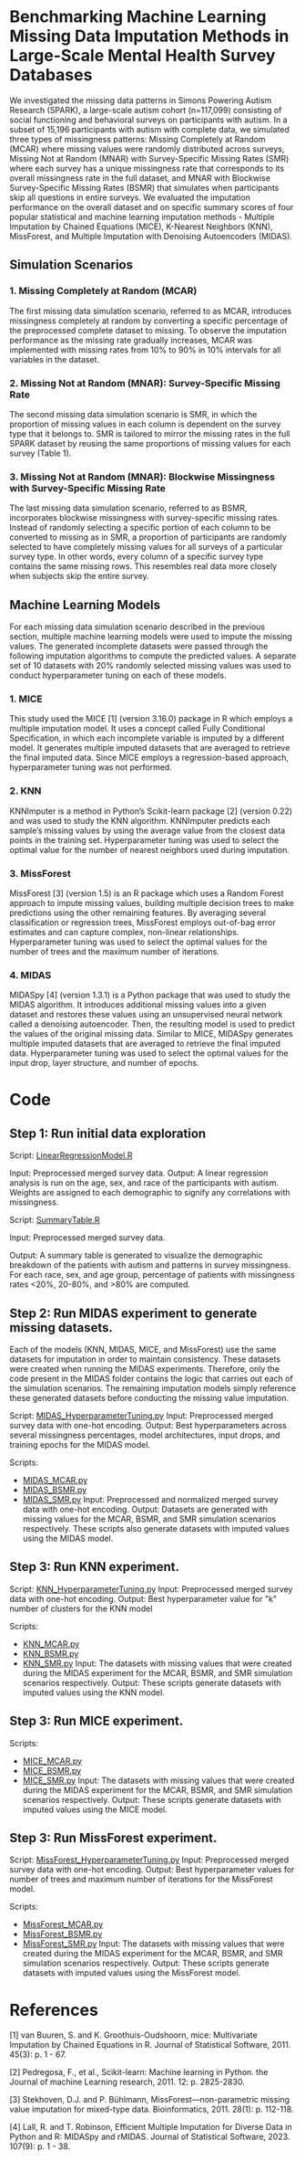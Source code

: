 # Benchmarking Machine Learning Missing Data Imputation Methods in Large-Scale Mental Health Survey Databases
We investigated the missing data patterns in Simons Powering Autism Research (SPARK), a large-scale autism cohort (n=117,099) consisting of social functioning and behavioral surveys on participants with autism. In a subset of 15,196 participants with autism with complete data, we simulated three types of missingness patterns: Missing Completely at Random (MCAR) where missing values were randomly distributed across surveys, Missing Not at Random (MNAR) with Survey-Specific Missing Rates (SMR) where each survey has a unique missingness rate that corresponds to its overall missingness rate in the full dataset, and MNAR with Blockwise Survey-Specific Missing Rates (BSMR) that simulates when participants skip all questions in entire surveys. We evaluated the imputation performance on the overall dataset and on specific summary scores of four popular statistical and machine learning imputation methods - Multiple Imputation by Chained Equations (MICE), K-Nearest Neighbors (KNN), MissForest, and Multiple Imputation with Denoising Autoencoders (MIDAS). 

## Simulation Scenarios
### 1. Missing Completely at Random (MCAR)
The first missing data simulation scenario, referred to as MCAR, introduces missingness completely at random by converting a specific percentage of the preprocessed complete dataset to missing. To observe the imputation performance as the missing rate gradually increases, MCAR was implemented with missing rates from 10% to 90% in 10% intervals for all variables in the dataset.    

### 2. Missing Not at Random (MNAR): Survey-Specific Missing Rate
The second missing data simulation scenario is SMR, in which the proportion of missing values in each column is dependent on the survey type that it belongs to. SMR is tailored to mirror the missing rates in the full SPARK dataset by reusing the same proportions of missing values for each survey (Table 1).

### 3. Missing Not at Random (MNAR): Blockwise Missingness with Survey-Specific Missing Rate
The last missing data simulation scenario, referred to as BSMR, incorporates blockwise missingness with survey-specific missing rates. Instead of randomly selecting a specific portion of each column to be converted to missing as in SMR, a proportion of participants are randomly selected to have completely missing values for all surveys of a particular survey type. In other words, every column of a specific survey type contains the same missing rows. This resembles real data more closely when subjects skip the entire survey.

## Machine Learning Models

For each missing data simulation scenario described in the previous section, multiple machine learning models were used to impute the missing values. The generated incomplete datasets were passed through the following imputation algorithms to compute the predicted values. A separate set of 10 datasets with 20% randomly selected missing values was used to conduct hyperparameter tuning on each of these models.

### 1. MICE
This study used the MICE [1] (version 3.16.0) package in R which employs a multiple imputation model. It uses a concept called Fully Conditional Specification, in which each incomplete variable is imputed by a different model. It generates multiple imputed datasets that are averaged to retrieve the final imputed data. Since MICE employs a regression-based approach, hyperparameter tuning was not performed.

### 2. KNN
KNNImputer is a method in Python’s Scikit-learn package [2] (version 0.22) and was used to study the KNN algorithm. KNNImputer predicts each sample’s missing values by using the average value from the closest data points in the training set. Hyperparameter tuning was used to select the optimal value for the number of nearest neighbors used during imputation.

### 3. MissForest
MissForest [3] (version 1.5) is an R package which uses a Random Forest approach to impute missing values, building multiple decision trees to make predictions using the other remaining features. By averaging several classification or regression trees, MissForest employs out-of-bag error estimates and can capture complex, non-linear relationships. Hyperparameter tuning was used to select the optimal values for the number of trees and the maximum number of iterations.

### 4. MIDAS
MIDASpy [4] (version 1.3.1) is a Python package that was used to study the MIDAS algorithm. It introduces additional missing values into a given dataset and restores these values using an unsupervised neural network called a denoising autoencoder. Then, the resulting model is used to predict the values of the original missing data. Similar to MICE, MIDASpy generates multiple imputed datasets that are averaged to retrieve the final imputed data. Hyperparameter tuning was used to select the optimal values for the input drop, layer structure, and number of epochs.

# Code
## Step 1: Run initial data exploration
Script: [LinearRegressionModel.R](https://github.com/AprilShuLab/MissingDataImputation/blob/main/Data%20Analysis/LinearRegressionModel.R)

Input: Preprocessed merged survey data.
Output: A linear regression analysis is run on the age, sex, and race of the participants with autism. Weights are assigned to each demographic to signify any correlations with missingness. 

Script: [SummaryTable.R](https://github.com/AprilShuLab/MissingDataImputation/blob/main/Data%20Analysis/SummaryTable.R)

Input: Preprocessed merged survey data.
 
Output: A summary table is generated to visualize the demographic breakdown of the patients with autism and patterns in survey missingness. For each race, sex, and age group, percentage of patients with missingness rates <20%, 20-80%, and >80% are computed.

## Step 2: Run MIDAS experiment to generate missing datasets.
Each of the models (KNN, MIDAS, MICE, and MissForest) use the same datasets for imputation in order to maintain consistency. These datasets were created when running the MIDAS experiments. Therefore, only the code present in the MIDAS folder contains the logic that carries out each of the simulation scenarios. The remaining imputation models simply reference these generated datasets before conducting the missing value imputation.

Script: [MIDAS_HyperparameterTuning.py](https://github.com/AprilShuLab/MissingDataImputation/blob/main/Imputation%20Methods/MIDAS/MIDAS_HyperparameterTuning.py)
Input: Preprocessed merged survey data with one-hot encoding.
Output: Best hyperparameters across several missingness percentages, model architectures, input drops, and training epochs for the MIDAS model.

Scripts:
- [MIDAS_MCAR.py](https://github.com/AprilShuLab/MissingDataImputation/blob/main/Imputation%20Methods/MIDAS/MIDAS_MCAR.py)
- [MIDAS_BSMR.py](https://github.com/AprilShuLab/MissingDataImputation/blob/main/Imputation%20Methods/MIDAS/MIDAS_BSMR.py)
- [MIDAS_SMR.py](https://github.com/AprilShuLab/MissingDataImputation/blob/main/Imputation%20Methods/MIDAS/MIDAS_SMR.py)
Input: Preprocessed and normalized merged survey data with one-hot encoding.
Output: Datasets are generated with missing values for the MCAR, BSMR, and SMR simulation scenarios respectively. These scripts also generate datasets with imputed values using the MIDAS model.

## Step 3: Run KNN experiment.
Script: [KNN_HyperparameterTuning.py](https://github.com/AprilShuLab/MissingDataImputation/blob/main/Imputation%20Methods/KNN/KNN_HyperparameterTuning.py)
Input: Preprocessed merged survey data with one-hot encoding.
Output: Best hyperparameter value for "k" number of clusters for the KNN model

Scripts:
- [KNN_MCAR.py](https://github.com/AprilShuLab/MissingDataImputation/blob/main/Imputation%20Methods/KNN/KNN_MCAR.py)
- [KNN_BSMR.py](https://github.com/AprilShuLab/MissingDataImputation/blob/main/Imputation%20Methods/KNN/KNN_BSMR.py)
- [KNN_SMR.py](https://github.com/AprilShuLab/MissingDataImputation/blob/main/Imputation%20Methods/KNN/KNN_SMR.py)
Input: The datasets with missing values that were created during the MIDAS experiment for the MCAR, BSMR, and SMR simulation scenarios respectively.
Output: These scripts generate datasets with imputed values using the KNN model.

## Step 3: Run MICE experiment.
Scripts:
- [MICE_MCAR.py](https://github.com/AprilShuLab/MissingDataImputation/blob/main/Imputation%20Methods/MICE/MICE_MCAR.py)
- [MICE_BSMR.py](https://github.com/AprilShuLab/MissingDataImputation/blob/main/Imputation%20Methods/MICE/MICE_BSMR.py)
- [MICE_SMR.py](https://github.com/AprilShuLab/MissingDataImputation/blob/main/Imputation%20Methods/MICE/MICE_SMR.py)
Input: The datasets with missing values that were created during the MIDAS experiment for the MCAR, BSMR, and SMR simulation scenarios respectively.
Output: These scripts generate datasets with imputed values using the MICE model.

## Step 3: Run MissForest experiment.
Script: [MissForest_HyperparameterTuning.py](https://github.com/AprilShuLab/MissingDataImputation/blob/main/Imputation%20Methods/MissForest/MissForest_HyperparameterTuning.py)
Input: Preprocessed merged survey data with one-hot encoding.
Output: Best hyperparameter values for number of trees and maximum number of iterations for the MissForest model.

Scripts:
- [MissForest_MCAR.py](https://github.com/AprilShuLab/MissingDataImputation/blob/main/Imputation%20Methods/MissForest/MissForest_MCAR.py)
- [MissForest_BSMR.py](https://github.com/AprilShuLab/MissingDataImputation/blob/main/Imputation%20Methods/MissForest/MissForest_BSMR.py)
- [MissForest_SMR.py](https://github.com/AprilShuLab/MissingDataImputation/blob/main/Imputation%20Methods/MissForest/MissForest_SMR.py)
Input: The datasets with missing values that were created during the MIDAS experiment for the MCAR, BSMR, and SMR simulation scenarios respectively.
Output: These scripts generate datasets with imputed values using the MissForest model.



# References

[1] van Buuren, S. and K. Groothuis-Oudshoorn, mice: Multivariate Imputation by Chained Equations in R. Journal of Statistical Software, 2011. 45(3): p. 1 - 67.

[2] Pedregosa, F., et al., Scikit-learn: Machine learning in Python. the Journal of machine Learning research, 2011. 12: p. 2825-2830.

[3] Stekhoven, D.J. and P. Bühlmann, MissForest—non-parametric missing value imputation for mixed-type data. Bioinformatics, 2011. 28(1): p. 112-118.

[4] Lall, R. and T. Robinson, Efficient Multiple Imputation for Diverse Data in Python and R: MIDASpy and rMIDAS. Journal of Statistical Software, 2023. 107(9): p. 1 - 38.